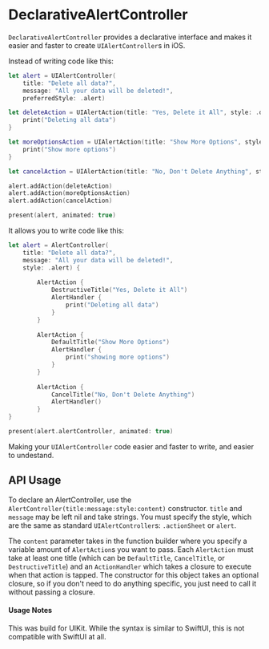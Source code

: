 # DeclarativeAlertController

`DeclarativeAlertController` provides a declarative interface and makes it easier and faster to create `UIAlertController`s in iOS.

Instead of writing code like this:

```swift
let alert = UIAlertController(
    title: "Delete all data?",
    message: "All your data will be deleted!",
    preferredStyle: .alert)

let deleteAction = UIAlertAction(title: "Yes, Delete it All", style: .destructive) { (_) in
    print("Deleting all data")
}

let moreOptionsAction = UIAlertAction(title: "Show More Options", style: .default) { (_) in
    print("Show more options")
}

let cancelAction = UIAlertAction(title: "No, Don't Delete Anything", style: .cancel, handler: nil)

alert.addAction(deleteAction)
alert.addAction(moreOptionsAction)
alert.addAction(cancelAction)

present(alert, animated: true)
```

It allows you to write code like this:

```swift
let alert = AlertController(
    title: "Delete all data?",
    message: "All your data will be deleted!",
    style: .alert) {
        
        AlertAction {
            DestructiveTitle("Yes, Delete it All")
            AlertHandler {
                print("Deleting all data")
            }
        }
        
        AlertAction {
            DefaultTitle("Show More Options")
            AlertHandler {
                print("showing more options")
            }
        }
        
        AlertAction {
            CancelTitle("No, Don't Delete Anything")
            AlertHandler()
        }
}

present(alert.alertController, animated: true)
```

Making your `UIAlertController` code easier and faster to write, and easier to undestand.

## API Usage

To declare an AlertController, use the `AlertController(title:message:style:content)` constructor. `title` and `message` may be left nil and take strings. You must specify the style, which are the same as standard `UIAlertController`s: `.actionSheet` or `alert`.

The `content` parameter takes in the function builder where you specify a variable amount of `AlertAction`s you want to pass. Each `AlertAction` must take at least one title (which can be `DefaultTitle`, `CancelTitle`, or `DestructiveTitle`) and an `ActionHandler` which takes a closure to execute when that action is tapped. The constructor for this object takes an optional closure, so if you don't need to do anything specific, you just need to call it without passing a closure.

#### Usage Notes

This was build for UIKit. While the syntax is similar to SwiftUI, this is not compatible with SwiftUI at all.
